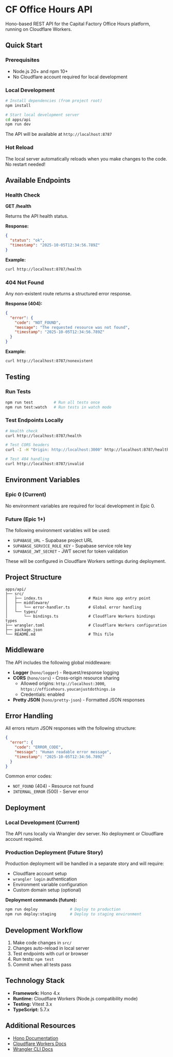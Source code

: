 # CF Office Hours API

Hono-based REST API for the Capital Factory Office Hours platform, running on Cloudflare Workers.

## Quick Start

### Prerequisites

- Node.js 20+ and npm 10+
- No Cloudflare account required for local development

### Local Development

```bash
# Install dependencies (from project root)
npm install

# Start local development server
cd apps/api
npm run dev
```

The API will be available at `http://localhost:8787`

### Hot Reload

The local server automatically reloads when you make changes to the code. No restart needed!

## Available Endpoints

### Health Check

**GET /health**

Returns the API health status.

**Response:**
```json
{
  "status": "ok",
  "timestamp": "2025-10-05T12:34:56.789Z"
}
```

**Example:**
```bash
curl http://localhost:8787/health
```

### 404 Not Found

Any non-existent route returns a structured error response.

**Response (404):**
```json
{
  "error": {
    "code": "NOT_FOUND",
    "message": "The requested resource was not found",
    "timestamp": "2025-10-05T12:34:56.789Z"
  }
}
```

**Example:**
```bash
curl http://localhost:8787/nonexistent
```

## Testing

### Run Tests

```bash
npm run test         # Run all tests once
npm run test:watch   # Run tests in watch mode
```

### Test Endpoints Locally

```bash
# Health check
curl http://localhost:8787/health

# Test CORS headers
curl -I -H "Origin: http://localhost:3000" http://localhost:8787/health

# Test 404 handling
curl http://localhost:8787/invalid
```

## Environment Variables

### Epic 0 (Current)

No environment variables are required for local development in Epic 0.

### Future (Epic 1+)

The following environment variables will be used:

- `SUPABASE_URL` - Supabase project URL
- `SUPABASE_SERVICE_ROLE_KEY` - Supabase service role key
- `SUPABASE_JWT_SECRET` - JWT secret for token validation

These will be configured in Cloudflare Workers settings during deployment.

## Project Structure

```
apps/api/
├── src/
│   ├── index.ts                    # Main Hono app entry point
│   ├── middleware/
│   │   └── error-handler.ts        # Global error handling
│   └── types/
│       └── bindings.ts             # Cloudflare Workers bindings types
├── wrangler.toml                   # Cloudflare Workers configuration
├── package.json
└── README.md                       # This file
```

## Middleware

The API includes the following global middleware:

- **Logger** (`hono/logger`) - Request/response logging
- **CORS** (`hono/cors`) - Cross-origin resource sharing
  - Allowed origins: `http://localhost:3000`, `https://officehours.youcanjustdothings.io`
  - Credentials: enabled
- **Pretty JSON** (`hono/pretty-json`) - Formatted JSON responses

## Error Handling

All errors return JSON responses with the following structure:

```json
{
  "error": {
    "code": "ERROR_CODE",
    "message": "Human readable error message",
    "timestamp": "2025-10-05T12:34:56.789Z"
  }
}
```

Common error codes:
- `NOT_FOUND` (404) - Resource not found
- `INTERNAL_ERROR` (500) - Server error

## Deployment

### Local Development (Current)

The API runs locally via Wrangler dev server. No deployment or Cloudflare account required.

### Production Deployment (Future Story)

Production deployment will be handled in a separate story and will require:
- Cloudflare account setup
- `wrangler login` authentication
- Environment variable configuration
- Custom domain setup (optional)

**Deployment commands (future):**
```bash
npm run deploy              # Deploy to production
npm run deploy:staging      # Deploy to staging environment
```

## Development Workflow

1. Make code changes in `src/`
2. Changes auto-reload in local server
3. Test endpoints with curl or browser
4. Run tests: `npm test`
5. Commit when all tests pass

## Technology Stack

- **Framework:** Hono 4.x
- **Runtime:** Cloudflare Workers (Node.js compatibility mode)
- **Testing:** Vitest 3.x
- **TypeScript:** 5.7.x

## Additional Resources

- [Hono Documentation](https://hono.dev/)
- [Cloudflare Workers Docs](https://developers.cloudflare.com/workers/)
- [Wrangler CLI Docs](https://developers.cloudflare.com/workers/wrangler/)
